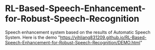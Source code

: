 # RL-Based-Speech-Enhancement-for-Robust-Speech-Recognition


Speech enhancement system based on the results of Automatic Speech System. Here is the demo "https://yihliang831209.github.io/RL-Based-Speech-Enhancement-for-Robust-Speech-Recognition/DEMO.html"
